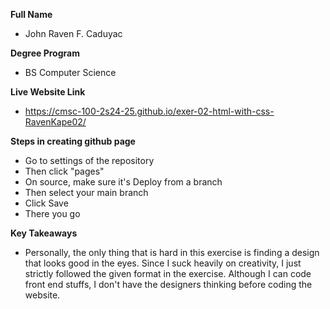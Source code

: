 **Full Name**
- John Raven F. Caduyac

**Degree Program**
- BS Computer Science

**Live Website Link**
- https://cmsc-100-2s24-25.github.io/exer-02-html-with-css-RavenKape02/

**Steps in creating github page**
- Go to settings of the repository
- Then click "pages"
- On source, make sure it's Deploy from a branch
- Then select your main branch
- Click Save
- There you go

**Key Takeaways**
- Personally, the only thing that is hard in this exercise is finding a design that looks good in the eyes. Since I suck heavily on creativity, I just strictly followed the given format in the exercise. Although I can code front end stuffs, I don't have the designers thinking before coding the website. 